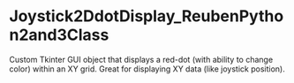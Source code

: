 # Joystick2DdotDisplay_ReubenPython2and3Class
Custom Tkinter GUI object that displays a red-dot (with ability to change color) within an XY grid. Great for displaying XY data (like joystick position).

